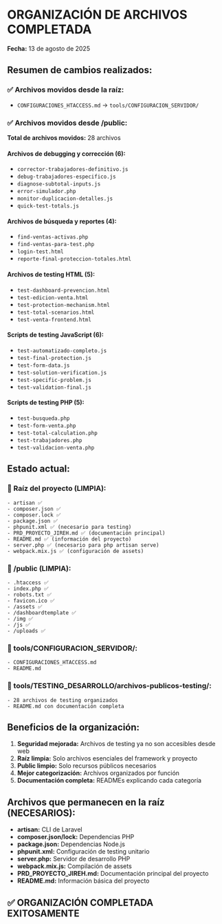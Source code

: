 # ORGANIZACIÓN DE ARCHIVOS COMPLETADA
**Fecha:** 13 de agosto de 2025

## Resumen de cambios realizados:

### ✅ Archivos movidos desde la raíz:
- `CONFIGURACIONES_HTACCESS.md` → `tools/CONFIGURACION_SERVIDOR/`

### ✅ Archivos movidos desde /public:
**Total de archivos movidos:** 28 archivos

#### Archivos de debugging y corrección (6):
- `corrector-trabajadores-definitivo.js`
- `debug-trabajadores-especifico.js` 
- `diagnose-subtotal-inputs.js`
- `error-simulador.php`
- `monitor-duplicacion-detalles.js`
- `quick-test-totals.js`

#### Archivos de búsqueda y reportes (4):
- `find-ventas-activas.php`
- `find-ventas-para-test.php`
- `login-test.html`
- `reporte-final-proteccion-totales.html`

#### Archivos de testing HTML (5):
- `test-dashboard-prevencion.html`
- `test-edicion-venta.html`
- `test-protection-mechanism.html`
- `test-total-scenarios.html`
- `test-venta-frontend.html`

#### Scripts de testing JavaScript (6):
- `test-automatizado-completo.js`
- `test-final-protection.js`
- `test-form-data.js`
- `test-solution-verification.js`
- `test-specific-problem.js`
- `test-validation-final.js`

#### Scripts de testing PHP (5):
- `test-busqueda.php`
- `test-form-venta.php`
- `test-total-calculation.php`
- `test-trabajadores.php`
- `test-validacion-venta.php`

## Estado actual:

### 📁 Raíz del proyecto (LIMPIA):
```
- artisan ✅
- composer.json ✅
- composer.lock ✅
- package.json ✅
- phpunit.xml ✅ (necesario para testing)
- PRD_PROYECTO_JIREH.md ✅ (documentación principal)
- README.md ✅ (información del proyecto)
- server.php ✅ (necesario para php artisan serve)
- webpack.mix.js ✅ (configuración de assets)
```

### 📁 /public (LIMPIA):
```
- .htaccess ✅
- index.php ✅
- robots.txt ✅
- favicon.ico ✅
- /assets ✅
- /dashboardtemplate ✅
- /img ✅
- /js ✅
- /uploads ✅
```

### 📁 tools/CONFIGURACION_SERVIDOR/:
```
- CONFIGURACIONES_HTACCESS.md
- README.md
```

### 📁 tools/TESTING_DESARROLLO/archivos-publicos-testing/:
```
- 28 archivos de testing organizados
- README.md con documentación completa
```

## Beneficios de la organización:

1. **Seguridad mejorada:** Archivos de testing ya no son accesibles desde web
2. **Raíz limpia:** Solo archivos esenciales del framework y proyecto
3. **Public limpio:** Solo recursos públicos necesarios
4. **Mejor categorización:** Archivos organizados por función
5. **Documentación completa:** READMEs explicando cada categoría

## Archivos que permanecen en la raíz (NECESARIOS):
- **artisan:** CLI de Laravel
- **composer.json/lock:** Dependencias PHP
- **package.json:** Dependencias Node.js
- **phpunit.xml:** Configuración de testing unitario
- **server.php:** Servidor de desarrollo PHP
- **webpack.mix.js:** Compilación de assets
- **PRD_PROYECTO_JIREH.md:** Documentación principal del proyecto
- **README.md:** Información básica del proyecto

## ✅ ORGANIZACIÓN COMPLETADA EXITOSAMENTE
